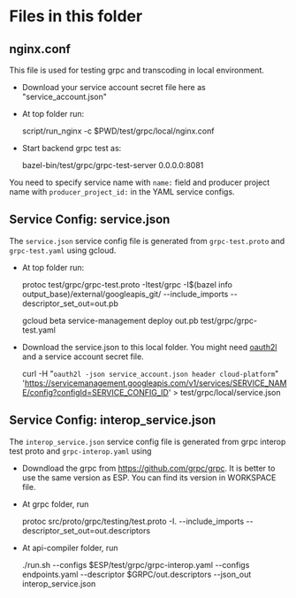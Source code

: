 # Files in this folder


## nginx.conf

This file is used for testing grpc and transcoding in local environment.

 - Download your service account secret file here as "service_account.json"

 - At top folder run:

   script/run_nginx -c $PWD/test/grpc/local/nginx.conf

 - Start backend grpc test as:

   bazel-bin/test/grpc/grpc-test-server 0.0.0.0:8081

You need to specify service name with `name:` field and producer project name
with `producer_project_id:` in the YAML service configs.

## Service Config: service.json

The `service.json` service config file is generated from
`grpc-test.proto` and `grpc-test.yaml` using gcloud.

 - At top folder run:

   protoc test/grpc/grpc-test.proto -Itest/grpc -I$(bazel info output_base)/external/googleapis_git/ --include_imports --descriptor_set_out=out.pb

   gcloud beta service-management deploy out.pb test/grpc/grpc-test.yaml

 - Download the service.json to this local folder. You might need [oauth2l](https://github.com/google/oauth2l) and a service account secret file.

   curl -H "`oauth2l -json service_account.json header cloud-platform`" 'https://servicemanagement.googleapis.com/v1/services/SERVICE_NAME/config?configId=SERVICE_CONFIG_ID' > test/grpc/local/service.json

## Service Config: interop_service.json

The `interop_service.json` service config file is generated from
grpc interop test proto and `grpc-interop.yaml` using

 - Downdload the grpc from https://github.com/grpc/grpc. It is better
   to use the same version as ESP. You can find its version in WORKSPACE file.

 - At grpc folder, run

   protoc src/proto/grpc/testing/test.proto -I. --include_imports --descriptor_set_out=out.descriptors

 - At api-compiler folder, run

   ./run.sh --configs $ESP/test/grpc/grpc-interop.yaml --configs endpoints.yaml --descriptor $GRPC/out.descriptors --json_out interop_service.json
